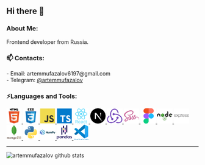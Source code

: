 ## Hi there 👋

<h3 align="left">About Me:</h3>
<p>Frontend developer from Russia.</p>

<h3 align="left"> 📫 Contacts:</h3>
- Email: artemmufazalov6197@gmail.com <br>
- Telegram: <a href="https://t.me/artemmufazalov" alt="Telegram">@artemmufazalov</a>


<h3 align="left"> ⚡Languages and Tools:</h3>
<p align="left">

<a href="https://www.w3schools.com/html/" target="_blank"> <img src="https://raw.githubusercontent.com/devicons/devicon/master/icons/html5/html5-original-wordmark.svg" alt="html5" width="40" height="40"/> </a>
<a href="https://www.w3schools.com/css/" target="_blank"> <img src="https://raw.githubusercontent.com/devicons/devicon/master/icons/css3/css3-original-wordmark.svg" alt="css3" width="40" height="40"/> </a>
<a href="https://developer.mozilla.org/en-US/docs/Web/JavaScript" target="_blank"> <img src="https://raw.githubusercontent.com/devicons/devicon/master/icons/javascript/javascript-original.svg" alt="javascript" width="40" height="40"/> </a>
<a href="https://www.typescriptlang.org/" target="_blank"> <img src="https://github.com/devicons/devicon/blob/master/icons/typescript/typescript-original.svg" alt="typescript" width="40" height="40"/> </a>
<a href="https://reactjs.org/" target="_blank"> <img src="https://raw.githubusercontent.com/devicons/devicon/master/icons/react/react-original-wordmark.svg" alt="react" width="40" height="40"/> </a>
<a href="https://nextjs.org/" target="_blank"> <img src="https://github.com/devicons/devicon/blob/master/icons/nextjs/nextjs-original.svg" alt="next.js" width="40" height="40"/> </a>
<a href="https://redux.js.org/" target="_blank"> <img src="https://github.com/devicons/devicon/blob/master/icons/redux/redux-original.svg" alt="redux" width="40" height="40"/> </a>
<a href="https://sass-lang.com" target="_blank"> <img src="https://raw.githubusercontent.com/devicons/devicon/master/icons/sass/sass-original.svg" alt="sass" width="40" height="40"/> </a>
<a href="https://www.figma.com/" target="_blank"> <img src="https://github.com/devicons/devicon/blob/master/icons/figma/figma-original.svg" alt="figma" width="40" height="40"/> </a>
<a href="https://nodejs.org" target="_blank"> <img src="https://raw.githubusercontent.com/devicons/devicon/master/icons/nodejs/nodejs-original-wordmark.svg" alt="nodejs" width="40" height="40"/> </a>
<a href="https://expressjs.com" target="_blank"> <img src="https://raw.githubusercontent.com/devicons/devicon/master/icons/express/express-original-wordmark.svg" alt="express" width="40" height="40"/> </a>
<a href="https://www.mongodb.com/" target="_blank"> <img src="https://github.com/devicons/devicon/blob/master/icons/mongodb/mongodb-original-wordmark.svg" alt="mongodb" width="40" height="40"/> </a>
<a href="https://www.python.org" target="_blank"> <img src="https://raw.githubusercontent.com/devicons/devicon/master/icons/python/python-original.svg" alt="python" width="40" height="40"/> </a>
<a href="https://numpy.org/" target="_blank"> <img src="https://github.com/devicons/devicon/blob/master/icons/numpy/numpy-original-wordmark.svg" alt="numpy" width="40" height="40"/> </a>
<a href="https://pandas.pydata.org/" target="_blank"> <img src="https://github.com/devicons/devicon/blob/master/icons/pandas/pandas-original-wordmark.svg" alt="pandas" width="40" height="40"/> </a>
<a href="https://code.visualstudio.com/" target="_blank"> <img src="https://github.com/devicons/devicon/blob/master/icons/vscode/vscode-original-wordmark.svg" alt="vscode" width="40" height="40"/> </a>


</p>

----

<img src="https://github-readme-stats.vercel.app/api/?username=artemmufazalov&show_icons=true&locale=en&show=reviews,prs_merged&theme=tokyonight" alt="artemmufazalov github stats" />
